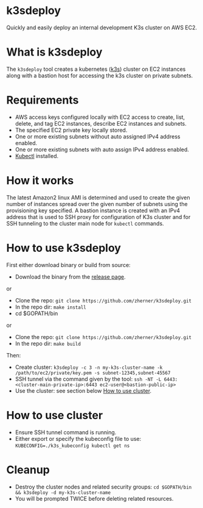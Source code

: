 # k3sdeploy

Quickly and easily deploy an internal development K3s cluster on AWS EC2.

# What is k3sdeploy

The `k3sdeploy` tool creates a kubernetes ([k3s](https://k3s.io/)) cluster on EC2 instances along with a bastion host for accessing the k3s
cluster on private subnets.

# Requirements
- AWS access keys configured locally with EC2 access to create, list, delete, and tag EC2 instances, describe EC2 instances and subnets.
- The specified EC2 private key locally stored.
- One or more existing subnets without auto assigned IPv4 address enabled.
- One or more existing subnets with auto assign IPv4 address enabled.
- [Kubectl](https://kubernetes.io/docs/tasks/tools/) installed.

# How it works
The latest Amazon2 linux AMI is determined and used to create the given number of instances spread over the given number of subnets using the provisioning key specified. A bastion instance is created with an IPv4 address that is used to SSH proxy for configuration of K3s cluster and for SSH tunneling to the cluster main node for `kubectl` commands.

# How to use k3sdeploy
First either download binary or build from source:

- Download the binary from the [release page](https://github.com/zherner/k3sdeploy/releases).

or

- Clone the repo: `git clone https://github.com/zherner/k3sdeploy.git`
- In the repo dir: `make install`
- cd $GOPATH/bin

or

- Clone the repo: `git clone https://github.com/zherner/k3sdeploy.git`
- In the repo dir: `make build`

Then:
- Create cluster: `k3sdeploy -c 3 -n my-k3s-cluster-name -k /path/to/ec2/private/key.pem -s subnet-12345,subnet-45567`
- SSH tunnel via the command given by the tool: `ssh -NT -L 6443:<cluster-main-private-ip>:6443 ec2-user@<bastion-public-ip>`
- Use the cluster: see section below [How to use cluster](#how-to-use-cluster).

# How to use cluster
- Ensure SSH tunnel command is running.
- Either export or specify the kubeconfig file to use: `KUBECONFIG=./k3s_kubeconfig kubectl get ns`

# Cleanup
- Destroy the cluster nodes and related security groups: `cd $GOPATH/bin && k3sdeploy -d my-k3s-cluster-name`
- You will be prompted TWICE before deleting related resources.

